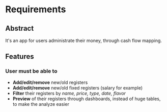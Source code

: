 # Requirements
## Abstract
It's an app for users administrate their money, through cash flow mapping.

## Features

### User must be able to
* **Add/edit/remove** new/old registers
* **Add/edit/remove** new/old fixed registers (salary for example)
* **Filter** their registers by *name, price, type, date, flavor*
* **Preview** of their registers through dashboards, instead of huge tables, to make the analyze easier

